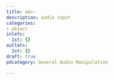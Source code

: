 ```yaml
---
title: adc~
description: audio input
categories:
- object
inlets:
  1st: {}
outlets:
  1st: {}
draft: true
pdcategory: General Audio Manipulation

---
```


